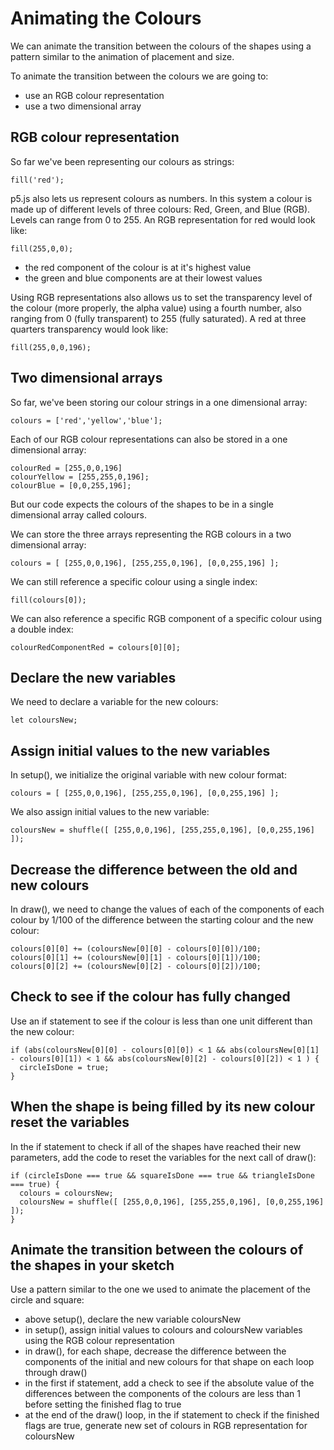 # Animating the Colours

We can animate the transition between the colours of the shapes using a pattern similar to the animation of placement and size.

To animate the transition between the colours we are going to:
- use an RGB colour representation
- use a two dimensional array

## RGB colour representation

So far we've been representing our colours as strings:

    fill('red');

p5.js also lets us represent colours as numbers. In this system a colour is made up of different levels of three colours: Red, Green, and Blue (RGB). Levels can range from 0 to 255. An RGB representation for red would look like:

    fill(255,0,0);

- the red component of the colour is at it's highest value
- the green and blue components are at their lowest values

Using RGB representations also allows us to set the transparency level of the colour (more properly, the alpha value) using a fourth number, also ranging from 0 (fully transparent) to 255 (fully saturated). A red at three quarters transparency would look like:

    fill(255,0,0,196);

## Two dimensional arrays

So far, we've been storing our colour strings in a one dimensional array:

    colours = ['red','yellow','blue'];

Each of our RGB colour representations can also be stored in a one dimensional array:

    colourRed = [255,0,0,196]
    colourYellow = [255,255,0,196];
    colourBlue = [0,0,255,196];

But our code expects the colours of the shapes to be in a single dimensional array called colours.

We can store the three arrays representing the RGB colours in a two dimensional array:

    colours = [ [255,0,0,196], [255,255,0,196], [0,0,255,196] ];

We can still reference a specific colour using a single index:

    fill(colours[0]);

We can also reference a specific RGB component of a specific colour using a double index:

    colourRedComponentRed = colours[0][0];

## Declare the new variables

We need to declare a variable for the new colours:

    let coloursNew;

## Assign initial values to the new variables

In setup(), we initialize the original variable with new colour format:

    colours = [ [255,0,0,196], [255,255,0,196], [0,0,255,196] ];

We also assign initial values to the new variable:

    coloursNew = shuffle([ [255,0,0,196], [255,255,0,196], [0,0,255,196] ]);

## Decrease the difference between the old and new colours

In draw(), we need to change the values of each of the components of each colour by 1/100 of the difference between the starting colour and the new colour:

    colours[0][0] += (coloursNew[0][0] - colours[0][0])/100;
    colours[0][1] += (coloursNew[0][1] - colours[0][1])/100;
    colours[0][2] += (coloursNew[0][2] - colours[0][2])/100;

## Check to see if the colour has fully changed

Use an if statement to see if the colour is less than one unit different than the new colour:

    if (abs(coloursNew[0][0] - colours[0][0]) < 1 && abs(coloursNew[0][1] - colours[0][1]) < 1 && abs(coloursNew[0][2] - colours[0][2]) < 1 ) {
      circleIsDone = true;
    }

## When the shape is being filled by its new colour reset the variables

In the if statement to check if all of the shapes have reached their new parameters, add the code to reset the variables for the next call of draw():

    if (circleIsDone === true && squareIsDone === true && triangleIsDone === true) {
      colours = coloursNew;
      coloursNew = shuffle([ [255,0,0,196], [255,255,0,196], [0,0,255,196] ]);
    }

## Animate the transition between the colours of the shapes in your sketch

Use a pattern similar to the one we used to animate the placement of the circle and square:
- above setup(), declare the new variable coloursNew
- in setup(), assign initial values to colours and coloursNew variables using the RGB colour representation
- in draw(), for each shape, decrease the difference between the components of the initial and new colours for that shape on each loop through draw()
- in the first if statement, add a check to see if the absolute value of the differences between the components of the colours are less than 1 before setting the finished flag to true
- at the end of the draw() loop, in the if statement to check if the finished
flags are true, generate new set of colours in RGB representation for coloursNew
